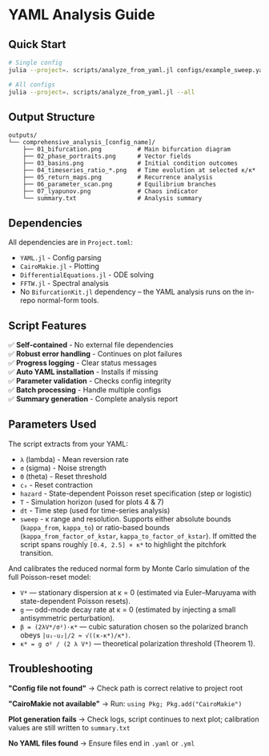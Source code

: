 # YAML Analysis Guide

## Quick Start
```bash
# Single config
julia --project=. scripts/analyze_from_yaml.jl configs/example_sweep.yaml

# All configs
julia --project=. scripts/analyze_from_yaml.jl --all
```

## Output Structure
```
outputs/
└── comprehensive_analysis_[config_name]/
    ├── 01_bifurcation.png          # Main bifurcation diagram
    ├── 02_phase_portraits.png      # Vector fields
    ├── 03_basins.png               # Initial condition outcomes
    ├── 04_timeseries_ratio_*.png   # Time evolution at selected κ/κ*
    ├── 05_return_maps.png          # Recurrence analysis
    ├── 06_parameter_scan.png       # Equilibrium branches
    ├── 07_lyapunov.png             # Chaos indicator
    └── summary.txt                 # Analysis summary
```

## Dependencies

All dependencies are in `Project.toml`:
- `YAML.jl` - Config parsing
- `CairoMakie.jl` - Plotting
- `DifferentialEquations.jl` - ODE solving
- `FFTW.jl` - Spectral analysis
- No `BifurcationKit.jl` dependency – the YAML analysis runs on the in-repo normal-form tools.

## Script Features

✅ **Self-contained** - No external file dependencies  
✅ **Robust error handling** - Continues on plot failures  
✅ **Progress logging** - Clear status messages  
✅ **Auto YAML installation** - Installs if missing  
✅ **Parameter validation** - Checks config integrity  
✅ **Batch processing** - Handle multiple configs  
✅ **Summary generation** - Complete analysis report

## Parameters Used

The script extracts from your YAML:
- `λ` (lambda) - Mean reversion rate
- `σ` (sigma) - Noise strength
- `Θ` (theta) - Reset threshold
- `c₀` - Reset contraction
- `hazard` - State-dependent Poisson reset specification (step or logistic)
- `T` - Simulation horizon (used for plots 4 & 7)
- `dt` - Time step (used for time-series analysis)
- `sweep` - κ range and resolution. Supports either absolute bounds (`kappa_from`, `kappa_to`) or
  ratio-based bounds (`kappa_from_factor_of_kstar`, `kappa_to_factor_of_kstar`). If omitted the script
  spans roughly `[0.4, 2.5] × κ*` to highlight the pitchfork transition.

And calibrates the reduced normal form by Monte Carlo simulation of the full Poisson-reset model:
- `V*` — stationary dispersion at κ = 0 (estimated via Euler–Maruyama with state-dependent Poisson resets).
- `g` — odd-mode decay rate at κ = 0 (estimated by injecting a small antisymmetric perturbation).
- `β = (2λV*/σ²)·κ*` — cubic saturation chosen so the polarized branch obeys `|u₁-u₂|/2 ≈ √((κ-κ*)/κ*)`.
- `κ* = g σ² / (2 λ V*)` — theoretical polarization threshold (Theorem 1).

## Troubleshooting

**"Config file not found"**
→ Check path is correct relative to project root

**"CairoMakie not available"**
→ Run: `using Pkg; Pkg.add("CairoMakie")`

**Plot generation fails**
→ Check logs, script continues to next plot; calibration values are still written to `summary.txt`

**No YAML files found**
→ Ensure files end in `.yaml` or `.yml`